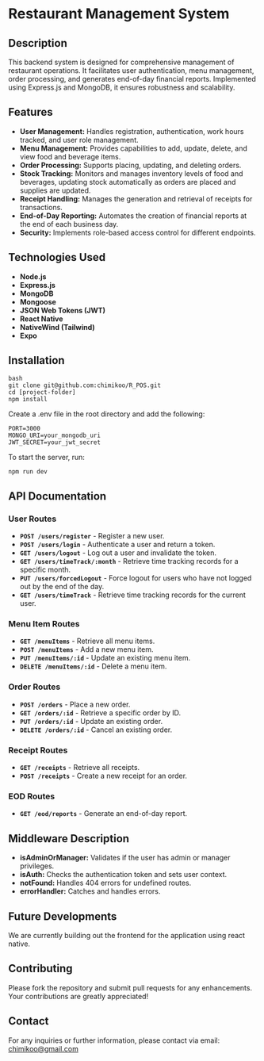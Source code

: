 # Restaurant Management System

## Description
This backend system is designed for comprehensive management of restaurant operations. It facilitates user authentication, menu management, order processing, and generates end-of-day financial reports. Implemented using Express.js and MongoDB, it ensures robustness and scalability.

## Features
- **User Management:** Handles registration, authentication, work hours tracked, and user role management.
- **Menu Management:** Provides capabilities to add, update, delete, and view food and beverage items.
- **Order Processing:** Supports placing, updating, and deleting orders.
- **Stock Tracking:** Monitors and manages inventory levels of food and beverages, updating stock automatically as orders are placed and supplies are updated.
- **Receipt Handling:** Manages the generation and retrieval of receipts for transactions.
- **End-of-Day Reporting:** Automates the creation of financial reports at the end of each business day.
- **Security:** Implements role-based access control for different endpoints.

## Technologies Used
- **Node.js**
- **Express.js**
- **MongoDB**
- **Mongoose**
- **JSON Web Tokens (JWT)**
- **React Native**
- **NativeWind (Tailwind)**
- **Expo**


## Installation
```
bash
git clone git@github.com:chimikoo/R_POS.git
cd [project-folder]
npm install
```

Create a .env file in the root directory and add the following:

```
PORT=3000
MONGO_URI=your_mongodb_uri
JWT_SECRET=your_jwt_secret
```

To start the server, run:

```
npm run dev
```

## API Documentation
### User Routes
- **`POST /users/register`** - Register a new user.
- **`POST /users/login`** - Authenticate a user and return a token.
- **`GET /users/logout`** - Log out a user and invalidate the token.
- **`GET /users/timeTrack/:month`** - Retrieve time tracking records for a specific month.
- **`PUT /users/forcedLogout`** - Force logout for users who have not logged out by the end of the day.
- **`GET /users/timeTrack`** - Retrieve time tracking records for the current user.
### Menu Item Routes
- **`GET /menuItems`** - Retrieve all menu items.
- **`POST /menuItems`** - Add a new menu item.
- **`PUT /menuItems/:id`** - Update an existing menu item.
- **`DELETE /menuItems/:id`** - Delete a menu item.
### Order Routes
- **`POST /orders`** - Place a new order.
- **`GET /orders/:id`** - Retrieve a specific order by ID.
- **`PUT /orders/:id`** - Update an existing order.
- **`DELETE /orders/:id`** - Cancel an existing order.
### Receipt Routes
- **`GET /receipts`** - Retrieve all receipts.
- **`POST /receipts`** - Create a new receipt for an order.
### EOD Routes
- **`GET /eod/reports`** - Generate an end-of-day report.


## Middleware Description
- **isAdminOrManager:** Validates if the user has admin or manager privileges.
- **isAuth:** Checks the authentication token and sets user context.
- **notFound:** Handles 404 errors for undefined routes.
- **errorHandler:** Catches and handles errors.

## Future Developments
We are currently building out the frontend for the application using react native.

## Contributing
Please fork the repository and submit pull requests for any enhancements. Your contributions are greatly appreciated!

## Contact
For any inquiries or further information, please contact via email: chimikoo@gmail.com
